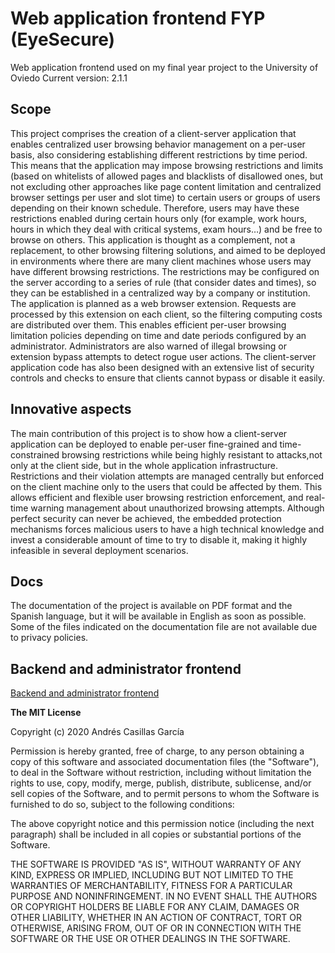 # Web application frontend FYP (EyeSecure)
Web application frontend used on my final year project to the University of Oviedo
Current version: 2.1.1

## Scope
This project comprises the creation of a client-server application that enables centralized user browsing behavior management on a per-user basis, also considering establishing different restrictions by time period. This means that the application may impose browsing restrictions and limits (based on whitelists of allowed pages and blacklists of disallowed ones, but not excluding other approaches like page content limitation and centralized browser settings per user and slot time) to certain users or groups of users depending on their known schedule. Therefore, users may have these restrictions enabled during certain hours only (for example, work hours, hours in which they deal with critical systems, exam hours…) and be free to browse on others.
This application is thought as a complement, not a replacement, to other browsing filtering solutions, and aimed to be deployed in environments where there are many client machines whose users may have different browsing restrictions. The restrictions may be configured on the server according to a series of rule (that consider dates and times), so they can be established in a centralized way by a company or institution. The application is planned as a web browser extension. Requests are processed by this extension on each client, so the filtering computing costs are distributed over them. This enables efficient per-user browsing limitation policies depending on time and date periods configured by an administrator. Administrators are also warned of illegal browsing or extension bypass attempts to detect rogue user actions. The client-server application code has also been designed with an extensive list of security controls and checks to ensure that clients cannot bypass or disable it easily.

## Innovative aspects
The main contribution of this project is to show how a client-server application can be deployed to enable per-user fine-grained and time-constrained browsing restrictions while being highly resistant to attacks,not only at the client side, but in the whole application infrastructure. Restrictions and their violation attempts are managed centrally but enforced on the client machine only to the users that could be affected by them. This allows efficient and flexible user browsing restriction enforcement, and real-time warning management about unauthorized browsing attempts.
Although perfect security can never be achieved, the embedded protection mechanisms forces malicious users to have a high technical knowledge and invest a considerable amount of time to try to disable it, making it highly infeasible in several deployment scenarios.

## Docs
The documentation of the project is available on PDF format and the Spanish language, but it will be available in English as soon as possible.
Some of the files indicated on the documentation file are not available due to privacy policies.

## Backend and administrator frontend
[Backend and administrator frontend](https://github.com/acg96/apiTFG)

**The MIT License**

Copyright (c) 2020 Andrés Casillas García

Permission is hereby granted, free of charge, to any person obtaining a copy of this software and associated documentation files (the "Software"), to deal in the Software without restriction, including without limitation the rights to use, copy, modify, merge, publish, distribute, sublicense, and/or sell copies of the Software, and to permit persons to whom the Software is furnished to do so, subject to the following conditions:

The above copyright notice and this permission notice (including the next paragraph) shall be included in all copies or substantial portions of the Software.

THE SOFTWARE IS PROVIDED "AS IS", WITHOUT WARRANTY OF ANY KIND, EXPRESS OR IMPLIED, INCLUDING BUT NOT LIMITED TO THE WARRANTIES OF MERCHANTABILITY, FITNESS FOR A PARTICULAR PURPOSE AND NONINFRINGEMENT. IN NO EVENT SHALL THE AUTHORS OR COPYRIGHT HOLDERS BE LIABLE FOR ANY CLAIM, DAMAGES OR OTHER LIABILITY, WHETHER IN AN ACTION OF CONTRACT, TORT OR OTHERWISE, ARISING FROM, OUT OF OR IN CONNECTION WITH THE SOFTWARE OR THE USE OR OTHER DEALINGS IN THE SOFTWARE.